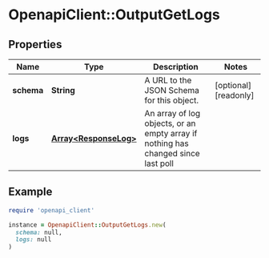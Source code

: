 # OpenapiClient::OutputGetLogs

## Properties

| Name | Type | Description | Notes |
| ---- | ---- | ----------- | ----- |
| **schema** | **String** | A URL to the JSON Schema for this object. | [optional][readonly] |
| **logs** | [**Array&lt;ResponseLog&gt;**](ResponseLog.md) | An array of log objects, or an empty array if nothing has changed since last poll |  |

## Example

```ruby
require 'openapi_client'

instance = OpenapiClient::OutputGetLogs.new(
  schema: null,
  logs: null
)
```

